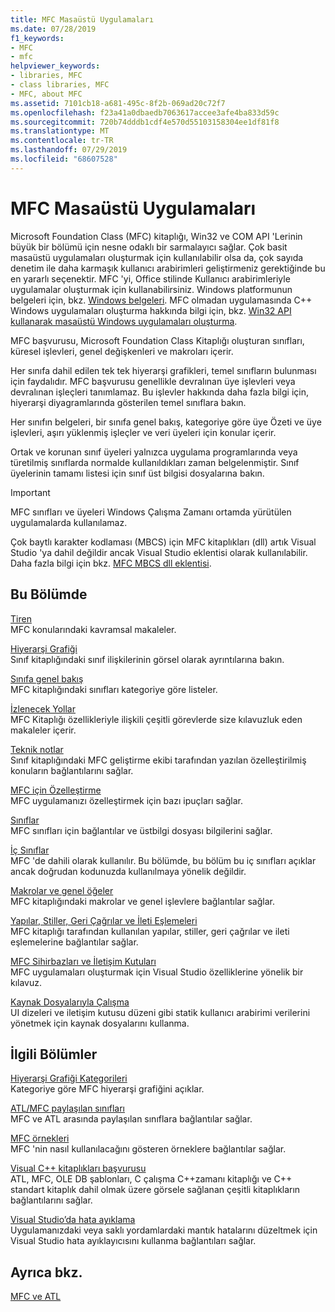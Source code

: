 ```yaml
---
title: MFC Masaüstü Uygulamaları
ms.date: 07/28/2019
f1_keywords:
- MFC
- mfc
helpviewer_keywords:
- libraries, MFC
- class libraries, MFC
- MFC, about MFC
ms.assetid: 7101cb18-a681-495c-8f2b-069ad20c72f7
ms.openlocfilehash: f23a41a0dbaedb7063617accee3afe4ba833d59c
ms.sourcegitcommit: 720b74dddb1cdf4e570d55103158304ee1df81f8
ms.translationtype: MT
ms.contentlocale: tr-TR
ms.lasthandoff: 07/29/2019
ms.locfileid: "68607528"
---
```

# <a name="mfc-desktop-applications"></a>MFC Masaüstü Uygulamaları

Microsoft Foundation Class (MFC) kitaplığı, Win32 ve COM API 'Lerinin büyük bir bölümü için nesne odaklı bir sarmalayıcı sağlar. Çok basit masaüstü uygulamaları oluşturmak için kullanılabilir olsa da, çok sayıda denetim ile daha karmaşık kullanıcı arabirimleri geliştirmeniz gerektiğinde bu en yararlı seçenektir. MFC 'yi, Office stilinde Kullanıcı arabirimleriyle uygulamalar oluşturmak için kullanabilirsiniz. Windows platformunun belgeleri için, bkz. [Windows belgeleri](/windows/index). MFC olmadan uygulamasında C++ Windows uygulamaları oluşturma hakkında bilgi için, bkz. [Win32 API kullanarak masaüstü Windows uygulamaları oluşturma](/windows/win32/index).

MFC başvurusu, Microsoft Foundation Class Kitaplığı oluşturan sınıfları, küresel işlevleri, genel değişkenleri ve makroları içerir.

Her sınıfa dahil edilen tek tek hiyerarşi grafikleri, temel sınıfların bulunması için faydalıdır. MFC başvurusu genellikle devralınan üye işlevleri veya devralınan işleçleri tanımlamaz. Bu işlevler hakkında daha fazla bilgi için, hiyerarşi diyagramlarında gösterilen temel sınıflara bakın.

Her sınıfın belgeleri, bir sınıfa genel bakış, kategoriye göre üye Özeti ve üye işlevleri, aşırı yüklenmiş işleçler ve veri üyeleri için konular içerir.

Ortak ve korunan sınıf üyeleri yalnızca uygulama programlarında veya türetilmiş sınıflarda normalde kullanıldıkları zaman belgelenmiştir. Sınıf üyelerinin tamamı listesi için sınıf üst bilgisi dosyalarına bakın.

> [!IMPORTANT]
>  MFC sınıfları ve üyeleri Windows Çalışma Zamanı ortamda yürütülen uygulamalarda kullanılamaz.
>
>  Çok baytlı karakter kodlaması (MBCS) için MFC kitaplıkları (dll) artık Visual Studio 'ya dahil değildir ancak Visual Studio eklentisi olarak kullanılabilir. Daha fazla bilgi için bkz. [MFC MBCS dll eklentisi](mfc-mbcs-dll-add-on.md).

## <a name="in-this-section"></a>Bu Bölümde

[Tiren](mfc-concepts.md)<br/>
MFC konularındaki kavramsal makaleler.

[Hiyerarşi Grafiği](hierarchy-chart.md)<br/>
Sınıf kitaplığındaki sınıf ilişkilerinin görsel olarak ayrıntılarına bakın.

[Sınıfa genel bakış](class-library-overview.md)<br/>
MFC kitaplığındaki sınıfları kategoriye göre listeler.

[İzlenecek Yollar](walkthroughs-mfc.md)<br/>
MFC Kitaplığı özellikleriyle ilişkili çeşitli görevlerde size kılavuzluk eden makaleler içerir.

[Teknik notlar](mfc-technical-notes.md)<br/>
Sınıf kitaplığındaki MFC geliştirme ekibi tarafından yazılan özelleştirilmiş konuların bağlantılarını sağlar.

[MFC için Özelleştirme](customization-for-mfc.md)<br/>
MFC uygulamanızı özelleştirmek için bazı ipuçları sağlar.

[Sınıflar](reference/mfc-classes.md)<br/>
MFC sınıfları için bağlantılar ve üstbilgi dosyası bilgilerini sağlar.

[İç Sınıflar](reference/internal-classes.md)<br/>
MFC 'de dahili olarak kullanılır. Bu bölümde, bu bölüm bu iç sınıfları açıklar ancak doğrudan kodunuzda kullanılmaya yönelik değildir.

[Makrolar ve genel öğeler](reference/mfc-macros-and-globals.md)<br/>
MFC kitaplığındaki makrolar ve genel işlevlere bağlantılar sağlar.

[Yapılar, Stiller, Geri Çağrılar ve İleti Eşlemeleri](reference/structures-styles-callbacks-and-message-maps.md)<br/>
MFC kitaplığı tarafından kullanılan yapılar, stiller, geri çağrılar ve ileti eşlemelerine bağlantılar sağlar.

[MFC Sihirbazları ve İletişim Kutuları](reference/mfc-wizards-and-dialog-boxes.md)<br/>
MFC uygulamaları oluşturmak için Visual Studio özelliklerine yönelik bir kılavuz.

[Kaynak Dosyalarıyla Çalışma](../windows/working-with-resource-files.md)<br/>
UI dizeleri ve iletişim kutusu düzeni gibi statik kullanıcı arabirimi verilerini yönetmek için kaynak dosyalarını kullanma.

## <a name="related-sections"></a>İlgili Bölümler

[Hiyerarşi Grafiği Kategorileri](hierarchy-chart-categories.md)<br/>
Kategoriye göre MFC hiyerarşi grafiğini açıklar.

[ATL/MFC paylaşılan sınıfları](../atl-mfc-shared/atl-mfc-shared-classes.md)<br/>
MFC ve ATL arasında paylaşılan sınıflara bağlantılar sağlar.

[MFC örnekleri](../overview/visual-cpp-samples.md)<br/>
MFC 'nin nasıl kullanılacağını gösteren örneklere bağlantılar sağlar.

[Visual C++ kitaplıkları başvurusu](../standard-library/cpp-standard-library-reference.md)<br/>
ATL, MFC, OLE DB şablonları, C çalışma C++zamanı kitaplığı ve C++ standart kitaplık dahil olmak üzere görsele sağlanan çeşitli kitaplıkların bağlantılarını sağlar.

[Visual Studio’da hata ayıklama](/visualstudio/debugger/debugging-in-visual-studio)<br/>
Uygulamanızdaki veya saklı yordamlardaki mantık hatalarını düzeltmek için Visual Studio hata ayıklayıcısını kullanma bağlantıları sağlar.

## <a name="see-also"></a>Ayrıca bkz.

[MFC ve ATL](mfc-and-atl.md)
